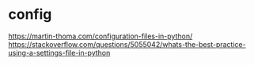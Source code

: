# config
https://martin-thoma.com/configuration-files-in-python/
https://stackoverflow.com/questions/5055042/whats-the-best-practice-using-a-settings-file-in-python